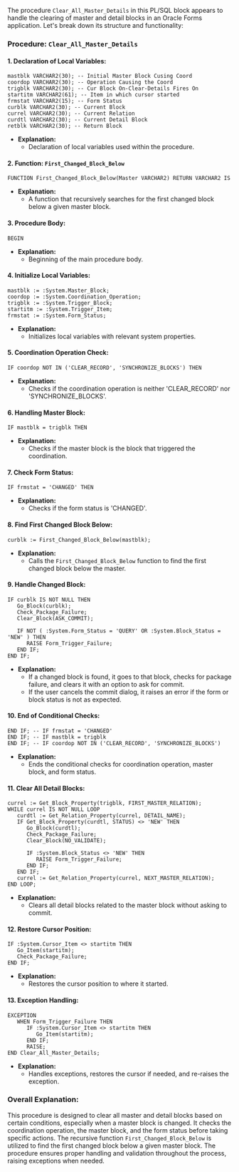 The procedure `Clear_All_Master_Details` in this PL/SQL block appears to handle the clearing of master and detail blocks in an Oracle Forms application. Let's break down its structure and functionality:

### Procedure: `Clear_All_Master_Details`

#### 1. **Declaration of Local Variables:**
   ```plsql
   mastblk VARCHAR2(30); -- Initial Master Block Cusing Coord
   coordop VARCHAR2(30); -- Operation Causing the Coord
   trigblk VARCHAR2(30); -- Cur Block On-Clear-Details Fires On
   startitm VARCHAR2(61); -- Item in which cursor started
   frmstat VARCHAR2(15); -- Form Status
   curblk VARCHAR2(30); -- Current Block
   currel VARCHAR2(30); -- Current Relation
   curdtl VARCHAR2(30); -- Current Detail Block
   retblk VARCHAR2(30); -- Return Block
   ```
   - **Explanation:**
      - Declaration of local variables used within the procedure.

#### 2. **Function: `First_Changed_Block_Below`**
   ```plsql
   FUNCTION First_Changed_Block_Below(Master VARCHAR2) RETURN VARCHAR2 IS
   ```
   - **Explanation:**
      - A function that recursively searches for the first changed block below a given master block.

#### 3. **Procedure Body:**
   ```plsql
   BEGIN
   ```
   - **Explanation:**
      - Beginning of the main procedure body.

#### 4. **Initialize Local Variables:**
   ```plsql
   mastblk := :System.Master_Block; 
   coordop := :System.Coordination_Operation; 
   trigblk := :System.Trigger_Block; 
   startitm := :System.Trigger_Item; 
   frmstat := :System.Form_Status;
   ```
   - **Explanation:**
      - Initializes local variables with relevant system properties.

#### 5. **Coordination Operation Check:**
   ```plsql
   IF coordop NOT IN ('CLEAR_RECORD', 'SYNCHRONIZE_BLOCKS') THEN
   ```
   - **Explanation:**
      - Checks if the coordination operation is neither 'CLEAR_RECORD' nor 'SYNCHRONIZE_BLOCKS'.

#### 6. **Handling Master Block:**
   ```plsql
   IF mastblk = trigblk THEN
   ```
   - **Explanation:**
      - Checks if the master block is the block that triggered the coordination.

#### 7. **Check Form Status:**
   ```plsql
   IF frmstat = 'CHANGED' THEN
   ```
   - **Explanation:**
      - Checks if the form status is 'CHANGED'.

#### 8. **Find First Changed Block Below:**
   ```plsql
   curblk := First_Changed_Block_Below(mastblk);
   ```
   - **Explanation:**
      - Calls the `First_Changed_Block_Below` function to find the first changed block below the master.

#### 9. **Handle Changed Block:**
   ```plsql
   IF curblk IS NOT NULL THEN
      Go_Block(curblk); 
      Check_Package_Failure; 
      Clear_Block(ASK_COMMIT); 
      
      IF NOT ( :System.Form_Status = 'QUERY' OR :System.Block_Status = 'NEW' ) THEN
         RAISE Form_Trigger_Failure;
      END IF;
   END IF;
   ```
   - **Explanation:**
      - If a changed block is found, it goes to that block, checks for package failure, and clears it with an option to ask for commit.
      - If the user cancels the commit dialog, it raises an error if the form or block status is not as expected.

#### 10. **End of Conditional Checks:**
   ```plsql
   END IF; -- IF frmstat = 'CHANGED'
   END IF; -- IF mastblk = trigblk
   END IF; -- IF coordop NOT IN ('CLEAR_RECORD', 'SYNCHRONIZE_BLOCKS')
   ```
   - **Explanation:**
      - Ends the conditional checks for coordination operation, master block, and form status.

#### 11. **Clear All Detail Blocks:**
   ```plsql
   currel := Get_Block_Property(trigblk, FIRST_MASTER_RELATION);
   WHILE currel IS NOT NULL LOOP
      curdtl := Get_Relation_Property(currel, DETAIL_NAME);
      IF Get_Block_Property(curdtl, STATUS) <> 'NEW' THEN
         Go_Block(curdtl); 
         Check_Package_Failure; 
         Clear_Block(NO_VALIDATE); 
         
         IF :System.Block_Status <> 'NEW' THEN
            RAISE Form_Trigger_Failure;
         END IF;
      END IF;
      currel := Get_Relation_Property(currel, NEXT_MASTER_RELATION);
   END LOOP;
   ```
   - **Explanation:**
      - Clears all detail blocks related to the master block without asking to commit.

#### 12. **Restore Cursor Position:**
   ```plsql
   IF :System.Cursor_Item <> startitm THEN
      Go_Item(startitm); 
      Check_Package_Failure;
   END IF;
   ```
   - **Explanation:**
      - Restores the cursor position to where it started.

#### 13. **Exception Handling:**
   ```plsql
   EXCEPTION 
      WHEN Form_Trigger_Failure THEN
         IF :System.Cursor_Item <> startitm THEN
            Go_Item(startitm);
         END IF;
         RAISE;
   END Clear_All_Master_Details;
   ```
   - **Explanation:**
      - Handles exceptions, restores the cursor if needed, and re-raises the exception.

### Overall Explanation:

This procedure is designed to clear all master and detail blocks based on certain conditions, especially when a master block is changed. It checks the coordination operation, the master block, and the form status before taking specific actions. The recursive function `First_Changed_Block_Below` is utilized to find the first changed block below a given master block. The procedure ensures proper handling and validation throughout the process, raising exceptions when needed.

